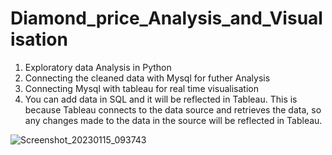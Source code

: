 # Diamond_price_Analysis_and_Visualisation
1. Exploratory data Analysis in Python 
2. Connecting the cleaned data with Mysql for futher Analysis
3. Connecting Mysql with tableau for real time visualisation
4. You can add data in SQL and it will be reflected in Tableau.
This is because Tableau connects to the data source and retrieves the data, so any changes made to the data in the source will be reflected in Tableau.

![Screenshot_20230115_093743](https://user-images.githubusercontent.com/97427361/212552449-bd018b6e-e8e8-4c9c-af19-f244ae15213a.png)



